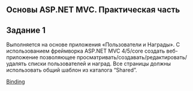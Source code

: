 ## Основы ASP.NET MVC. Практическая часть

## Задание 1
Выполняется на основе приложения «Пользователи и Награды». С использованием фреймворка  ASP.NET MVC 4/5/core создать веб-приложение позволяющее просматривать/создавать/редактировать/удалять списки пользователей и наград. Все страницы должны использовать общий шаблон из каталога “Shared”.

[Binding](http://www.hanselman.com/blog/ASPNETWireFormatForModelBindingToArraysListsCollectionsDictionaries.aspx)